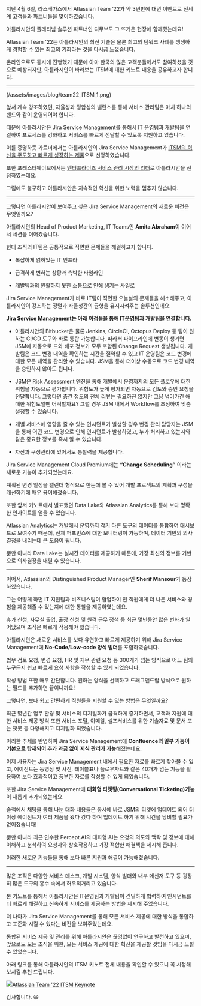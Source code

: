 지난 4월 6일, 라스베가스에서 Atlassian Team ‘22가 약 3년만에 대면 이벤트로 전세계 고객들과 파트너들을 맞이하였습니다.

아틀라시안의 플래티넘 솔루션 파트너인 디무브도 그 뜨거운 현장에 함께했는데요!

Atlassian Team '22는 아틀라시안의 최신 기술은 물론 최고의 팀워크 사례를 생생하게 경험할 수 있는 최고의 기회라는 것을 다시금 느꼈습니다.

온라인으로도 동시에 진행했기 때문에 아마 한국의 많은 고객분들께서도 참여하셨을 것으로 예상되지만, 아틀라시안이 바라보는 ITSM에 대한 키노트 내용을 공유하고자 합니다.

---
(/assets/images/blog/team22_ITSM_1.png)

앞서 계속 강조하였던, 자율성과 정합성의 밸런스를 통해 서비스 관리팀은 마치 하나의 밴드와 같이 운영되어야 합니다.

때문에 아틀라시안은 Jira Service Management를 통해서 IT 운영팀과 개발팀을 연결하여 프로세스를 강화하고 서비스를 빠르게 전달할 수 있도록 지원하고 있습니다.

이를 증명하듯 가트너에서는 아틀라시안의 Jira Service Management가 [ITSM의 혁신을 주도하고 빠르게 성장하는 제품](http://blog.dmove.kr/inside%20atlassian/2021/10/27/Gartner-Magic-Quadrant-for-ITSM-Atlassian.html "http://blog.dmove.kr/inside%20atlassian/2021/10/27/Gartner-Magic-Quadrant-for-ITSM-Atlassian.html")으로 선정하였습니다.

또한 포레스터웨이브에서는 [엔터프라이즈 서비스 관리 시장의 리더](http://blog.dmove.kr/inside%20atlassian/2022/01/19/2021-forrester-wave-esm-atlassian.html "http://blog.dmove.kr/inside%20atlassian/2022/01/19/2021-forrester-wave-esm-atlassian.html")로 아틀라시안을 선정하였는데요.

그럼에도 불구하고 아틀라시안은 지속적인 혁신을 위한 노력을 멈추지 않습니다.

---

그렇다면 아틀라시안이 보여주고 싶은 Jira Service Management의 새로운 비전은 무엇일까요?

아틀라시안의 Head of Product Marketing, IT Teams인 **Amita Abraham**이 이어서 세션을 이어갔습니다.

현대 조직의 IT팀은 공통적으로 직면한 문제들을 해결하고자 합니다.

-   복잡하게 얽혀있는 IT 인프라
    
-   급격하게 변하는 상황과 촉박한 타임라인
    
-   개발팀과의 원활하지 못한 소통으로 인해 생기는 사일로
    

Jira Service Management가 바로 IT팀이 직면한 오늘날의 문제들을 해소해주고, 아틀라시안이 강조하는 정렬과 자율성간의 균형을 유지시켜주는 솔루션인데요.

**Jira Service Management는 아래 이점들을 통해 IT운영팀과 개발팀을 연결합니다.**

-   아틀라시안의 Bitbucket은 물론 Jenkins, CircleCI, Octopus Deploy 등 팀이 원하는 CI/CD 도구와 바로 통합 가능합니다. 따라서 파이프라인에 변동이 생기면 JSM에 자동으로 드와 배포 정보가 모두 포함된 Change Request 생성됩니다. 개발팀은 코드 변경 내역을 확인하는 시간을 절약할 수 있고 IT 운영팀은 코드 변경에 대한 모든 내역을 관리할 수 있습니다. JSM을 통해 더이상 수동으로 코드 변경 내역을 승인하지 않아도 됩니다.
    
-   JSM은 Risk Assessment 엔진을 통해 개발에서 운영까지의 모든 플로우에 대한 위험을 자동으로 평가합니다. 위험도가 높게 평가되면 자동으로 검토와 승인 요청을 전달합니다. 그렇다면 중간 정도의 전체 리뷰는 필요하진 않지만 그냥 넘어가긴 애매한 위험도일땐 어떡할까요? 그럴 경우 JSM 내에서 Workflow를 조정하여 맞춤 설정할 수 있습니다.
    
-   개별 서비스에 영향을 줄 수 있는 인시던트가 발생할 경우 변경 관리 담당자는 JSM을 통해 어떤 코드 변경으로 인해 인시던트가 발생하였고, 누가 처리하고 있는지와 같은 중요한 정보를 즉시 알 수 있습니다.
    
-   자산과 구성관리에 있어서도 통찰력을 제공합니다.

Jira Service Management Cloud Premium에는 **“Change Scheduling”** 이라는 새로운 기능이 추가되었는데요. 

계획된 변경 일정을 캘린더 형식으로 한눈에 볼 수 있어 개발 프로젝트의 계획과 구성을 개선하기에 매우 용이해졌습니다.

또한 앞서 키노트에서 발표했던 Data Lake와 Atlassian Analytics를 통해 보다 명확한 인사이트를 얻을 수 있습니다.

Atlassian Analytics는 개발에서 운영까지 각기 다른 도구의 데이터를 통합하여 대시보드로 보여주기 때문에, 전체 퍼포먼스에 대한 모니터링이 가능하며, 데이터 기반의 의사결정을 내리는데 큰 도움이 됩니다.

뿐만 아니라 Data Lake는 실시간 데이터를 제공하기 때문에, 가장 최신의 정보를 기반으로 의사결정을 내릴 수 있습니다.

----------

이어서, Atlassian의 Distinguished Product Manager인 **Sherif Mansour**가 등장하였습니다.

그는 어떻게 하면 IT 지원팀과 비즈니스팀이 협업하여 전 직원에게 더 나은 서비스와 경험을 제공해줄 수 있는지에 대한 통찰을 제공하였는데요.

휴가 신청, 사무실 출입, 출장 신청 및 원격 근무 정책 등 최근 몇년동안 많은 변화가 일어났으며 조직은 빠르게 적응해야 했습니다.

아틀라시안은 새로운 서비스를 보다 유연하고 빠르게 제공하기 위해 Jira Service Management에 **No-Code/Low-code 양식 빌더**를 포함하였습니다.

법무 검토 요청, 변경 요청, HR 및 재무 관련 요청 등 300개가 넘는 양식으로 어느 팀의 누구든지 쉽고 빠르게 요청 사항을 작성할 수 있게 되었습니다.

작성 방법 또한 매우 간단합니다. 원하는 양식을 선택하고 드래그앤드랍 방식으로 원하는 필드를 추가하면 끝이니까요!

그렇다면, 보다 쉽고 간편하게 직원들을 지원할 수 있는 방법은 무엇일까요?

최근 몇년간 업무 환경 및 서비스의 디지털화가 급격하게 증가하면서, 고객과 지원에 대한 서비스 제공 방식 또한 서비스 포털, 이메일, 셀프서비스를 위한 기술자료 및 문서 또는 챗봇 등 다양해지고 디지털화 되었습니다.

이러한 추세를 반영하여 Jira Service Management에 **Confluence의 일부 기능이 기본으로 탑재되어 추가 과금 없이 지식 관리가 가능**해졌는데요.

이제 사용자는 Jira Service Management 내에서 필요한 자료를 빠르게 찾아볼 수 있고, 에이전트는 동영상 및 사진, 테이블표나 플로우차트와 같은 40개가 넘는 기능을 활용하여 보다 효과적이고 풍부한 자료를 작성할 수 있게 되었습니다.

또한 Jira Service Management에 **대화형 티켓팅(Conversational Ticketing)기능**이 새롭게 추가되었는데요.

슬랙에서 채팅을 통해 나눈 대화 내용들은 동시에 바로 JSM의 티켓에 업데이트 되어 더이상 에이전트가 여러 제품을 왔다 갔다 하며 업데이트 하기 위해 시간을 낭비할 필요가 없어졌습니다!

뿐만 아니라 최근 인수한 Percept.AI의 대화형 AI는 요청의 의도와 맥락 및 정보에 대해 이해하고 분석하여 요청자와 상호작용하고 가장 적합한 해결책을 제시해 줍니다.

이러한 새로운 기능들을 통해 보다 빠른 지원과 해결이 가능해졌습니다.

----------

많은 조직은 다양한 서비스 데스크, 개발 시스템, 양식 빌더와 내부 메신저 도구 등 굉장히 많은 도구의 홍수 속에서 허우적거리고 있습니다.

본 키노트를 통해서 아틀라시안은 IT운영팀과 개발팀이 긴밀하게 협력하여 인시던트를 더 빠르게 해결하고 신속하게 서비스를 제공하는 방법을 제시해 주었습니다.

더 나아가 Jira Service Management를 통해 모든 서비스 제공에 대한 방식을 통합하고 표준화 시킬 수 있다는 비전을 보여주었는데요.

통합된 서비스 제공 및 관리를 위해 아틀라시안은 끊임없이 연구하고 발전하고 있으며, 앞으로도 모든 조직을 위한, 모든 서비스 제공에 대한 혁신을 제공할 것임을 다시금 느낄 수 있었습니다.

아래 링크를 통해 아틀라시안의 ITSM 키노트 전체 내용을 확인할 수 있으니 꼭 시청해 보시길 추천 드립니다.

[![](https://www.youtube.com/s/desktop/dd76c683/img/favicon_32x32.png)Atlassian Team '22 ITSM Keynote](https://www.youtube.com/watch?v=aKkz8gufmUc)

감사합니다. 😃
<!--stackedit_data:
eyJoaXN0b3J5IjpbNzI3OTkxNTUxLDU4NDQ3MDU3NywtMTg3Mz
U1NzY4XX0=
-->